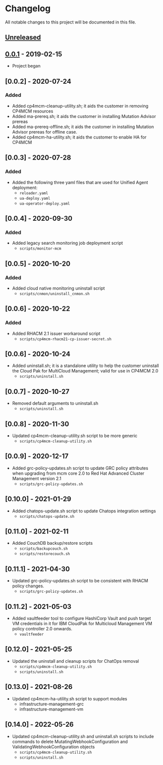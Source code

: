 # Changelog

All notable changes to this project will be documented in this file.

## [Unreleased]

## [0.0.1] - 2019-02-15
- Project began

## [0.0.2] - 2020-07-24

### Added
- Added cp4mcm-cleanup-utility.sh; it aids the customer in removing CP4MCM resources
- Added ma-prereq.sh; it aids the customer in installing Mutation Advisor prereas
- Added ma-prereq-offline.sh; it aids the customer in installing Mutation Advisor prereas for offline case.
- Added cp4mcm-ha-utility.sh; it aids the customer to enable HA for CP4MCM

[unreleased]: https://github.com/ibm/repo-template/compare/v0.0.1...HEAD
[0.0.1]: https://github.com/ibm/repo-template/releases/tag/v0.0.1

## [0.0.3] - 2020-07-28

### Added
- Added the following three yaml files that are used for Unified Agent deployment:
  - `reloader.yaml`
  - `ua-deploy.yaml`
  - `ua-operator-deploy.yaml`

## [0.0.4] - 2020-09-30

### Added
- Added legacy search monitoring job deployment script
  - `scripts/monitor-mcm`

## [0.0.5] - 2020-10-20

### Added
- Added cloud native monitoring uninstall script
  - `scripts/cnmon/uninstall_cnmon.sh`

## [0.0.6] - 2020-10-22

### Added
- Added RHACM 2.1 issuer workaround script
  - `scripts/cp4mcm-rhacm21-cp-issuer-secret.sh`
  
## [0.0.6] - 2020-10-24
- Added uninstall.sh; it is a standalone utility to help the customer uninstall the Cloud Pak for MultiCloud Management; valid for use in CP4MCM 2.0
  - `scripts/uninstall.sh`
  
## [0.0.7] - 2020-10-27
- Removed default arguments to uninstall.sh
  - `scripts/uninstall.sh`
  
## [0.0.8] - 2020-11-30
- Updated cp4mcm-cleanup-utility.sh script to be more generic
  - `scripts/cp4mcm-cleanup-utility.sh`

## [0.0.9] - 2020-12-17
- Added grc-policy-updates.sh script to update GRC policy attributes when upgrading from mcm core 2.0 to Red Hat Advanced Cluster Management version 2.1
  - `scripts/grc-policy-updates.sh`

## [0.10.0] - 2021-01-29
- Added chatops-update.sh script to update Chatops integration settings
  - `scripts/chatops-update.sh`

## [0.11.0] - 2021-02-11
- Added CouchDB backup/restore scripts
  - `scripts/backupcouch.sh`
  - `scripts/restorecouch.sh`

## [0.11.1] - 2021-04-30
- Updated grc-policy-updates.sh script to be consistent with RHACM policy changes.
  - `scripts/grc-policy-updates.sh`

## [0.11.2] - 2021-05-03
- Added vaultfeeder tool to configure HashiCorp Vault and push target VM credentials in it for IBM CloudPak for Multicloud Management VM policy controller 2.0 onwards.
  - `vaultfeeder`

## [0.12.0] - 2021-05-25
- Updated the uninstall and cleanup scripts for ChatOps removal
  - `scripts/cp4mcm-cleanup-utility.sh`
  - `scripts/uninstall.sh`

## [0.13.0] - 2021-08-26
- Updated cp4mcm-ha-utility.sh script to support modules
  - infrastructure-management-grc
  - infrastructure-management-vm

## [0.14.0] - 2022-05-26
- Updated cp4mcm-cleanup-utility.sh and uninstall.sh scripts to include commands to delete MutatingWebhookConfiguration and ValidatingWebhookConfiguration objects
  - `scripts/cp4mcm-cleanup-utility.sh`
  - `scripts/uninstall.sh`